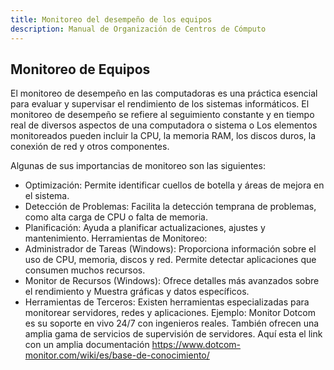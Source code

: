```yaml
---
title: Monitoreo del desempeño de los equipos
description: Manual de Organización de Centros de Cómputo
---
```

## Monitoreo de Equipos
El monitoreo de desempeño en las computadoras es una práctica esencial para evaluar y supervisar el rendimiento de los sistemas informáticos.
El monitoreo de desempeño se refiere al seguimiento constante y en tiempo real de diversos aspectos de una computadora o sistema o Los elementos monitoreados pueden incluir la CPU, la memoria RAM, los discos duros, la conexión de red y otros componentes.

Algunas de sus importancias de monitoreo son las siguientes:
- 	Optimización: Permite identificar cuellos de botella y áreas de mejora en el sistema.
- Detección de Problemas: Facilita la detección temprana de problemas, como alta carga de CPU o falta de memoria.
-	Planificación: Ayuda a planificar actualizaciones, ajustes y mantenimiento.
Herramientas de Monitoreo:
-	Administrador de Tareas (Windows): Proporciona información sobre el uso de CPU, memoria, discos y red. 
Permite detectar aplicaciones que consumen muchos recursos.
-	Monitor de Recursos (Windows): Ofrece detalles más avanzados sobre el rendimiento y Muestra gráficas y datos específicos.
-	Herramientas de Terceros: Existen herramientas especializadas para monitorear servidores, redes y aplicaciones. Ejemplo: Monitor Dotcom es su soporte en vivo 24/7 con ingenieros reales. También ofrecen una amplia gama de servicios de supervisión de servidores.
Aquí esta el link con un amplia documentación 
<a href="https://www.dotcom-monitor.com/wiki/es/base-de-conocimiento/" target="_blank">https://www.dotcom-monitor.com/wiki/es/base-de-conocimiento/</a>